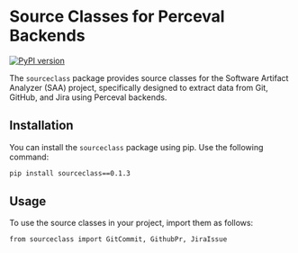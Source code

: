 # Source Classes for Perceval Backends

[![PyPI version](https://badge.fury.io/py/sourceclass.svg)](https://badge.fury.io/py/sourceclass)

The `sourceclass` package provides source classes for the Software Artifact Analyzer (SAA) project, specifically designed to extract data from Git, GitHub, and Jira using Perceval backends.

## Installation

You can install the `sourceclass` package using pip. Use the following command:

```bash
pip install sourceclass==0.1.3
```
## Usage

To use the source classes in your project, import them as follows:

```bash
from sourceclass import GitCommit, GithubPr, JiraIssue
```

